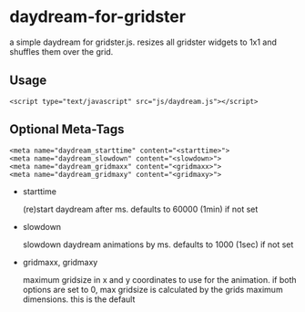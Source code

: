 # daydream-for-gridster
a simple daydream for gridster.js. resizes all gridster widgets to 1x1 and shuffles them over the grid.

## Usage

    <script type="text/javascript" src="js/daydream.js"></script>

## Optional Meta-Tags

    <meta name="daydream_starttime" content="<starttime>">
    <meta name="daydream_slowdown" content="<slowdown>">
    <meta name="daydream_gridmaxx" content="<gridmaxx>">
    <meta name="daydream_gridmaxy" content="<gridmaxy>">

* starttime

    (re)start daydream after <starttime> ms.
    defaults to 60000 (1min) if not set

* slowdown

    slowdown daydream animations by <slowdown> ms.
    defaults to 1000 (1sec) if not set

* gridmaxx, gridmaxy

    maximum gridsize in x and y coordinates to use for the animation.
    if both options are set to 0, max gridsize is calculated by the
    grids maximum dimensions. this is the default
